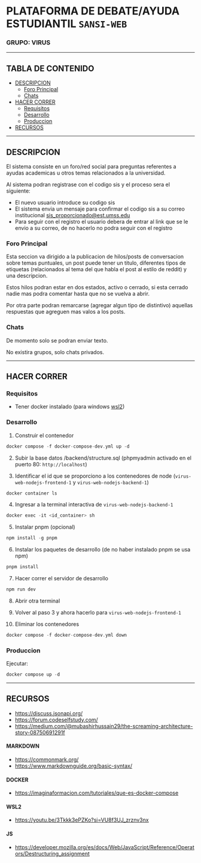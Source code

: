 # PLATAFORMA DE DEBATE/AYUDA ESTUDIANTIL `SANSI-WEB`
### GRUPO: VIRUS


****
## TABLA DE CONTENIDO
* [DESCRIPCION](#descripcion)
  * [Foro Principal](#foro-principal)
  * [Chats](#chats)
* [HACER CORRER](#hacer-correr)
  * [Requisitos](#requisitos)
  * [Desarrollo](#desarrollo)
  * [Produccion](#produccion)
* [RECURSOS](#recursos)


****
<a name="descripcion"></a>
## DESCRIPCION

El sistema consiste en un foro/red social para preguntas referentes a ayudas academicas u otros temas relacionados a la universidad.

Al sistema podran registrase con el codigo sis y el proceso sera el siguiente:

- El nuevo usuario introduce su codigo sis
- El sistema envia un mensaje para confirmar el codigo sis a su correo institucional sis_proporcionado@est.umss.edu
- Para seguir con el registro el usuario debera de entrar al link que se le envio a su correo, de no hacerlo no podra seguir con el registro

<a name="foro-principal"></a>
### Foro Principal

Esta seccion va dirigido a la publicacion de hilos/posts de conversacion sobre temas puntuales, un post puede tener un titulo, diferentes tipos de etiquetas (relacionados al tema del que habla el post al estilo de reddit) y una descripcion.

Estos hilos podran estar en dos estados, activo o cerrado, si esta cerrado nadie mas podra comentar hasta que no se vuelva a abrir.

Por otra parte podran remarcarse (agregar algun tipo de distintivo) aquellas respuestas que agreguen mas valos a los posts.

<a name="chats"></a>
### Chats

De momento solo se podran enviar texto.

No existira grupos, solo chats privados.


****
<a name="hacer-correr"></a>
## HACER CORRER

<a name="requisitos"></a>
### Requisitos
  * Tener docker instalado (para windows [wsl2](https://learn.microsoft.com/es-es/windows/wsl/install))

<a name="desarrollo"></a>
### Desarrollo
1. Construir el contenedor
```hs
docker compose -f docker-compose-dev.yml up -d
```

2. Subir la base datos /backend/structure.sql (phpmyadmin activado en el puerto 80: `http://localhost`)

3. Identificar el id que se proporciono a los contenedores de node (`virus-web-nodejs-frontend-1` y `virus-web-nodejs-backend-1`)
```hs
docker container ls
```

4. Ingresar a la terminal interactiva de `virus-web-nodejs-backend-1`
```hs
docker exec -it <id_container> sh
```

5. Instalar pnpm (opcional)
```hs
npm install -g pnpm
```

6. Instalar los paquetes de desarrollo (de no haber instalado pnpm se usa npm)
```hs
pnpm install
```

7. Hacer correr el servidor de desarrollo
```hs
npm run dev
```

8. Abrir otra terminal

9. Volver al paso 3 y ahora hacerlo para `virus-web-nodejs-frontend-1`

10. Eliminar los contenedores
```hs
docker compose -f docker-compose-dev.yml down
```

<a name="produccion"></a>
### Produccion
Ejecutar:

```hs
docker compose up -d
```

****
<a name="recursos"></a>
## RECURSOS
* https://discuss.jsonapi.org/
* https://forum.codeselfstudy.com/
* https://medium.com/@mubashirhussain29/the-screaming-architecture-story-08750691291f

#### MARKDOWN
  * https://commonmark.org/
  * https://www.markdownguide.org/basic-syntax/

#### DOCKER
  * https://imaginaformacion.com/tutoriales/que-es-docker-compose

#### WSL2
  * https://youtu.be/3Tkkk3ePZKo?si=VU8f3UJ_zrznv3nx

#### JS
  * https://developer.mozilla.org/es/docs/Web/JavaScript/Reference/Operators/Destructuring_assignment

